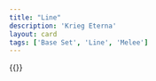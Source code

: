 ```yaml
---
title: "Line"
description: 'Krieg Eterna'
layout: card
tags: ['Base Set', 'Line', 'Melee']
---
```

{{<card-detail-page title="MusketLine" artwork="Attack of Prussian Infantry by Carl Röchling (1913)" />}}